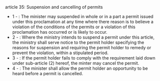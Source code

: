 article 35: Suspension and cancelling of permits

<ul>
			<li>1 - : The minister may suspended in whole or in a part a permit issued under this proclamation at any time where there reason is to believe a violation of the conditions of the permits or a violation of this proclamation has occurred or is likely to occur.<ul>
			</ul></li>			<li>2 - : Where the ministry intends to suspend a permit under this article, the ministry shall serve notice to the permit holder specifying the reasons for suspension and requiring the permit holder to remedy or prevent the violation, within a stipulated period.<ul>
			</ul></li>			<li>3 - : If the permit holder fails to comply with the requirement laid down under sub-article (2) hereof, the minter may cancel the permit.<ul>
			</ul></li>			<li>4 - : The minister shall allow the permit holder an opportunity to be heard before a permit is cancelled.<ul>
			</ul></li></ul>